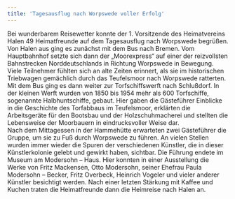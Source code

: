 ```yaml
---
title: 'Tagesausflug nach Worpswede voller Erfolg'
---
```


Bei wunderbarem Reisewetter konnte der 1. Vorsitzende des Heimatvereins Halen 49 Heimatfreunde auf dem Tagesausflug nach Worpswede begrüßen.  
Von Halen aus ging es zunächst mit dem Bus nach Bremen. Vom Hauptbahnhof setzte sich dann der „Moorexpress“ auf einer der reizvollsten Bahnstrecken Norddeutschlands in Richtung Worpswede in Bewegung. Viele Teilnehmer fühlten sich an alte Zeiten erinnert, als sie im historischen Triebwagen gemächlich durch das Teufelsmoor nach Worpswede ratterten.  
Mit dem Bus ging es dann weiter zur Torfschiffswerft nach Schlußdorf. In der kleinen Werft wurden von 1850 bis 1954 mehr als 600 Torfschiffe, sogenannte Halbhuntschiffe, gebaut. Hier gaben die Gästeführer Einblicke in die Geschichte des Torfabbaus im Teufelsmoor, erklärten die Arbeitsgeräte für den Bootsbau und der Holzschuhmacherei und stellten die Lebensweise der Moorbauern in eindrucksvoller Weise dar.  
Nach dem Mittagessen in der Hammehütte erwarteten zwei Gästeführer die Gruppe, um sie zu Fuß durch Worpswede zu führen. An vielen Stellen wurden immer wieder die Spuren der verschiedenen Künstler, die in dieser Künstlerkolonie gelebt und gewirkt haben, sichtbar. Die Führung endete im Museum am Modersohn – Haus. Hier konnten in einer Ausstellung die Werke von Fritz Mackensen, Otto Modersohn, seiner Ehefrau Paula Modersohn – Becker, Fritz Overbeck, Heinrich Vogeler und vieler anderer Künstler besichtigt werden.
Nach einer letzten Stärkung mit Kaffee und Kuchen traten die Heimatfreunde dann die Heimreise nach Halen an.